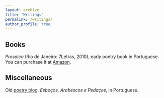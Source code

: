 ```yaml
---
layout: archive
title: "Writings"
permalink: /writings/
author_profile: true
---
```


<!-- 
## Economics and policy writings

[Ensuring a Sound Macroeconomic Foundation](https://www.cato.org/publications/ensuring-sound-macroeconomic-foundation), _Empowering the New American Worker_, Ch. 2, December 15, 2022 (with Jeffrey Miron) <br/>
[Legalized Marijuana](https://www.milkenreview.org/articles/legalized-marijuana?IssueID=45), _Milken Institute Review_, Third Quarter 2022 (with Jeffrey Miron) <br/>
[Is There Monopsony Power in U.S. Labor Markets?](https://www.cato.org/regulation/summer-2022/there-monopsony-power-us-labor-markets), _Regulation_, Summer 2022, Vol. 45 No. 2 (with Ryan Bourne and Jeffrey Miron) <br/>
[The Misguided War on Painkillers](https://www.cato.org/policy-report/march/april-2022/misguided-war-painkillers), _Cato Institute Policy Report_, March/April 2022, Vol. 44 No. 2 (with Jeffrey Miron and Jeffrey Singer) <br/>
[What Should Policymakers Do About Climate Change?](https://www.cato.org/briefing-paper/what-should-policymakers-do-about-climate-change), _Cato Institute Briefing Paper No. 130_, November 30, 2021 (with Jeffrey Miron) <br/>
[The Biden Executive Order and Market Power](https://www.cato.org/briefing-paper/biden-executive-order-market-power), _Cato Institute Briefing Paper No. 126_, August 24, 2021 (with Jeffrey Miron)

## Op-eds and blogs

[As the Supreme Court Prepares To Weigh Covid Rules, the Logic of Federal Mandates Starts to Fade](https://www.nysun.com/national/as-the-supreme-court-prepares-to-weigh-covid/91861/), _NY Sun_, January 4, 2022 (with Jeffrey Miron) <br/>
[Regulations and Taxes are Stifling California's Weed Industry](https://www.cato.org/blog/regulation-taxes-are-stifling-californias-weed-industry), _Cato at Liberty_, November 4, 2021 (with Jeffrey Miron) <br/>
[Texas' Social Media Law Is Ill-conceived](https://www.expressnews.com/opinion/commentary/article/Commentary-Texas-social-media-law-is-16555284.php), _San Antonio Express-News_, October 25, 2021 (with Jeffrey Miron)<br/>
[Congress Should Let D.C. Enforce Its Own Marijuana Laws](https://www.cato.org/blog/congress-should-let-dc-enforce-its-own-marijuana-laws), _Cato at Liberty_, October 25, 2021 (with Jeffrey Miron) <br/>
[The SAFE Banking Act is a Good Step Toward Marijuana Legalization](https://www.realclearpolicy.com/articles/2021/10/20/the_safe_banking_act_is_a_good_step_toward_marijuana_legalization_799656.html), _Real Clear Policy_, October 20, 2021 (with Jeffrey Miron)<br/>
[Did Industrial Policy Really Boost the South Korean Economy?](https://www.cato.org/blog/did-industrial-policy-really-boost-south-korean-economy), _Cato at Liberty_, October 10, 2021 (with Jeffrey Miron)<br/>
[Opium Suppression in Afghanistan Was a US-led Failure](https://reason.com/2021/08/24/opium-suppression-in-afghanistan-was-a-us-led-failure/), _Reason_, August 24, 2021 (with Jeffrey Clemens and Jeffrey Miron)<br/>
[Do Antitrust Concerns Imply More or Less Privacy?](https://www.cato.org/blog/antitrust-or-against-privacy), _Cato at Liberty_, June 15, 2021 (with Jeffrey Miron)<br/>
[Airbnb and House Parties](https://www.cato.org/blog/airbnb-house-parties), _Cato at Liberty_, June 14, 2021 (with Peter Van Doren and Jeffrey Miron)<br/>
[Amazon Eliminates Marijuana Screening for New Hires](https://www.cato.org/blog/amazon-eliminates-marijuana-screening-new-employees), _Cato at Liberty_, June 8, 2021 (with Jeffrey Miron)<br/>
[Waiving COVID-19 Vaccine Patents Would Be Disastrous](https://www.marketwatch.com/story/waiving-covid-19-vaccine-patents-would-be-disastrous-11621430167), _Marketwatch_, May 19, 2021 (with Jeffrey Miron)<br/>
[Trustbusters or Business-Busters?](https://www.cato.org/blog/trustbusters-or-business-busters), _Cato at Liberty_, May 4, 2021 (with Jeffrey Miron)
-->

## Books

_Prosaico_ (Rio de Janeiro: 7Letras, 2010), early poetry book in Portuguese. You can purchase it at [Amazon](https://www.amazon.com/Prosaico-Pedro-Braga-Soares/dp/8575776908).

## Miscellaneous 

Old [poetry blog](http://pedrobsoares.blogspot.com/), _Esboços, Arabescos e Pedaços_, in Portuguese.

